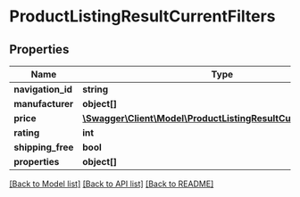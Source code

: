 # ProductListingResultCurrentFilters

## Properties
Name | Type | Description | Notes
------------ | ------------- | ------------- | -------------
**navigation_id** | **string** |  | [optional] 
**manufacturer** | **object[]** |  | [optional] 
**price** | [**\Swagger\Client\Model\ProductListingResultCurrentFiltersPrice**](ProductListingResultCurrentFiltersPrice.md) |  | [optional] 
**rating** | **int** |  | [optional] 
**shipping_free** | **bool** |  | [optional] 
**properties** | **object[]** |  | [optional] 

[[Back to Model list]](../../README.md#documentation-for-models) [[Back to API list]](../../README.md#documentation-for-api-endpoints) [[Back to README]](../../README.md)

